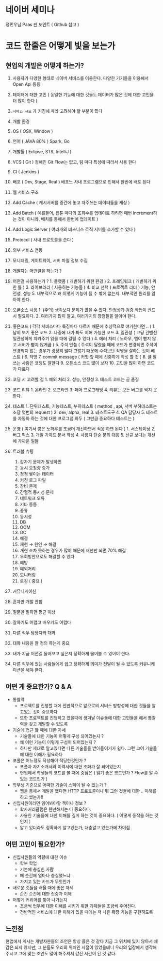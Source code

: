 # 네이버 세미나
정민우님  Paas
핀 포인트  ( Github 참고 )


# 코드 한줄은 어떻게 빛을 보는가
## 현업의 개발은 어떻게 하는가?
1. 사용자가 다양한 형태로 네이버 서비스를 이용한다. 다양한 기기들을 이용해서 Open Api 등등 
  1. 데이터에 대한 고민 ( 동일한 기능에 대한 것들도 데이터가 많은 것에 대한 고민을 더 많이 한다 )
  2. `서비스 규모` 가 커짐에 따라 고려해야 할 부분이 많다
2. 개발 환경
  1. OS ( OSX, Window )
  2. 언어 ( JAVA 80% ) Spark, Go
  3. 개발툴 ( Eclipse, STS, IntelliJ )
  4. VCS ( Git ) 정해진 Git Flow는 없고, 팀 마다 특성에 따라서 사용 한다
  5. CI ( Jenkins ) 
  6. 배포 ( Dev, Stage, Real ) 배포느 사내 프로그램으로 인해서 한번에 배포 된다
3. 웹 서비스 구조
  1. Add Cache ( 캐시서버를 중간에 놓고 자주쓰는 데이터들을 캐싱 )
  2. Add Batch ( 예를들어, 웹툰 마다의 조회수를 업데이트 하려면 매번 Increment하는 것이 아니라, 배치를 통해서 한번에 업데이트 ) 
  3. Add Logic Server ( 여러개의 비즈니스 로직 서버를 추가할 수 있다 )
  4. Protocol ( 사내 프로토콜을 쓴다 )
  5. 외부 서비스 연동
  6. 모니터링, 게이트웨이, 서버 파일 정보 수집
4. 개발자는 어떤일을 하는가 ?
  1. 어떤걸 사용하는가 ?
    1. 플랫폼 ( 개발하기 위한 환경 )
    2. 프레임워크 ( 개발하기 위한 틀 )
    3. 라이브러리 ( 사용하는 기능들 )
    4. 비교 선택 ( 프로젝트 리더 ) 기능, 안전성, 성능
    5. 내부적으로 왜 이렇게 기능이 될 수 밖에 없는지. 내부적인 원리를 알아야 한다.
  2. 오픈소스 사용
    1. (주의) 생각보다 문제가 많을 수 있다. 안정성과 검증 작업이 반드시 필요하다.
    2. 여러가지 많이 알고, 여러가지의 장점들을 알아야 한다.
  3. 좋은코드 ( 각각 서비스마다 특징마다 다르기 때문에 추상적으로 얘기한다면 .. )
    1. 남이 보기 좋은 코드
    2. 나중에 내가 봐도 이해 가능한 코드
    3. 일관성 ( 코딩 컨벤션 일관성하게 지켜주기 읽을 때에 걸릴 수 있다 )
    4. 에러 처리 ( 노하우, 앱이 뻗지 않고 서버가 뻗지 않게끔 )
    5. 주석 안씀 ( 주석이 달렸을 때에 코드가 변경되면 주석이 변경되지 않는 경우가 굉장히 많다 그렇기 때문에 주석보단 작명을 잘하는 것이 베스트 )
    6. 작명 
    7. commit message ( 커밋 할 때에 신중하게 작성 할 것 )
    8. 글 잘 쓰는 사람은 코딩도 잘한다
    9. 오픈소스 코드 많이 보자
    10. 고민을 많이 하면 코드가 다르다
  4. 코딩 시 고려할 점
    1. 예외 처리
    2. 성능, 안정성
    3. 테스트 코드는 곧 품질
  5. 코드 리뷰
    1. 온라인
    2. 오프라인
    3. 페어 프로그래밍
    4. 리뷰는 모든 버그를 막지 못한다.
  6. 테스트
    1. 단위테스트, 기능테스트, 부하테스트 ( method , api, 서버 부하테스트는 초당 몇번의 request )
    2. dev, alpha, real
    3. 테스트도구
    4. QA 담당자
    5. 테스트를 자동화 하는 것에 대한 프로그램 화두 ( 그만큼 중요하다 테스트는 )
  7. 운영 ( 여기서 쌓은 노하우를 조금더 개선하면서 적응 하면 된다 ) 
    1. 서스테이닝
    2. 버그 픽스
    3. 개발 가이드 문서 작성
    4. 사용자 단순 문의 대응
    5. 신규 보다는 개선에 가까운 일들
5. 트러블 슈팅
    1. 갑자기 문제가 발생하면
      1. 동시 요청량 증가
      2. 점점 쌓이는 데이터
      3. 커진 로그 파일
      4. 장비 문제
      5. 간헐적 동시성 문제
      6. 네트워크 오류
      7. 기타 등등
    2. 종류
      1. 동시성
      2. DB
      3. OOM
      4. GC
    3. 해결
      1. 재현 → 원인 → 해결
      2. 개현 조차 못하는 경우가 많이 때문에 재현만 되면 70% 해결
      3. 우회방안으로도 해결할 수 있다
    4. 예방
      1. 예외처리
      2. 모니터링
      3. 로깅 ( 중요 ) 
  
6. 커뮤니케이션
  1. 혼자만 개발 안함
  2. 질문만 잘하면 평균 이상
  3. 잘하기도 어렵고 배우기도 어렵다
  4. 다른 직무 담당자와 대화
  5. 대화 내용을 잘 정의 하는게 중요
  6. 내가 지금 어떤걸 물어보고 싶은지 정확하게 물어볼 수 있어야 한다.
  7. 다른 직무에 있는 사람들에게 쉽고 정확하게 의미가 전달이 될 수 있도록 커뮤니케이션을 해야 한다.
  
## 어떤 게 중요한가? Q & A

- 통찰력 
  - 프로젝트를 진행할 때에 전반적으로 앞으로의 서비스 방향성에 대한 것들을 알고있는 것이 중요하다
  - 또한 프로젝트를 진행하고 있을때에 생겨날 이슈들에 대한 고민들을 해서 통찰력을 갖고 개발할 수 있도록
- 기술에 접근 할 때에 대한 자세
  - 기술들에 대한 기능이 어떻게 구성 되어있는지 ? 
  - 왜 이런 기능이 이렇게 구성이 되어있는지 ?
  - 하나만 제대로 알고있다면 다른 기술들을 받아들이기가 쉽다. 그런 코어 기술들에 대한 이해가 필요하다
- 포폴은 어느정도 작성해야 적당한것인가 ?
  - 포폴과 자기소개서와 이력서에 대한 조화가 잘 되어있는지
  - 현업에서 학생들의 코드를 볼 때에 중점은 ( 읽기 좋은 코드인가 ? Flow를 알 수 있는 코드인가 )
- 학부생 기준으로 어떠한 기술이 스펙이 될 수 있는가 ?
  - 웹을 통해서 개발을 했다면 HTTP 프로토콜이나 뭐 그런 것들에 대한 .. 이해를 하고 썼는가!!
- 신입사원이라면 읽어봐야할 책이나 정보 ?
  - 학사커리큘럼은 웬만해서는 다 중요하다.
  - 사용한 기술들에 대한 이해를 깊게 하는 것이 중요하다. ( 어떻게 동작을 하는 것인지 )
  - 알고 있더라도 정확하게 알고있는가, 대충알고 있는가에 차이점
  
## 어떤 고민이 필요한가?

- 신입사원들의 역량에 대한 이슈
  - 학부 학업 
  - 기본에 충실한 사람
  - 매 순간에 얼마나 충실했느냐 
  - 가지고 있는 카드가 무엇인가
- 새로운 것들을 배울 때에 좋은 자세
  - 순간 순간에 대한 집중과 이해
- 어떻게 커리어를 쌓아 나가는지
  - 조금씩 업무에 대한 이해를 시키기 위한 과제들을 조금씩 주어진다.
  - 전반적인 서비스에 대한 이해가 있을 때에는 저 나은 확장 기능을 구현하도록
  
## 느낀점

현업에서 계시는 개발자분들의 조언은 항상 옳은 것 같다 지금 그 위치에 있지 않아서 체감은 되지 않지만, 그 분들도 우리의 위치인 시절이 있었을테니 우리의 입장에서 생각해주시고 그에 맞는 조언도 많이 해주셔서 값진 시간이 된 것 같다.

